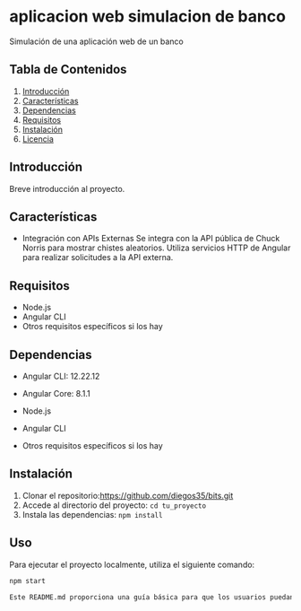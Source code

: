 # aplicacion web simulacion de banco

Simulación de una aplicación web de un banco

## Tabla de Contenidos

1. [Introducción](#introducción)
2. [Características](#características)
2. [Dependencias](#dependencias)
3. [Requisitos](#requisitos)
4. [Instalación](#instalación)
7. [Licencia](#licencia)

## Introducción

Breve introducción al proyecto.

## Características

- Integración con APIs Externas Se integra con la API pública de Chuck Norris para mostrar chistes aleatorios.
Utiliza servicios HTTP de Angular para realizar solicitudes a la API externa.

## Requisitos

- Node.js
- Angular CLI
- Otros requisitos específicos si los hay



## Dependencias

- Angular CLI: 12.22.12 
- Angular Core: 8.1.1


- Node.js
- Angular CLI
- Otros requisitos específicos si los hay

## Instalación

1. Clonar el repositorio:https://github.com/diegos35/bits.git
2. Accede al directorio del proyecto: `cd tu_proyecto`
3. Instala las dependencias: `npm install`


## Uso

Para ejecutar el proyecto localmente, utiliza el siguiente comando:

```bash
npm start

Este README.md proporciona una guía básica para que los usuarios puedan instalar las dependencias y correr el proyecto. Asegúrate de personalizarlo según las necesidades específicas de tu proyecto.
